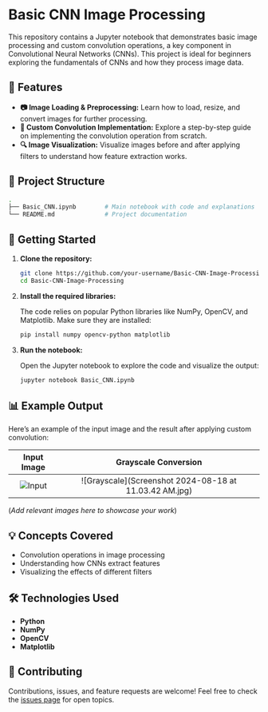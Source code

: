 # Basic CNN Image Processing

This repository contains a Jupyter notebook that demonstrates basic image processing and custom convolution operations, a key component in Convolutional Neural Networks (CNNs). This project is ideal for beginners exploring the fundamentals of CNNs and how they process image data.

## 🌟 Features

- **📷 Image Loading & Preprocessing:** Learn how to load, resize, and convert images for further processing.
- **🧠 Custom Convolution Implementation:** Explore a step-by-step guide on implementing the convolution operation from scratch.
- **🔍 Image Visualization:** Visualize images before and after applying filters to understand how feature extraction works.

## 📂 Project Structure

```bash
.
├── Basic_CNN.ipynb        # Main notebook with code and explanations
└── README.md              # Project documentation
```

## 🚀 Getting Started

1. **Clone the repository:**

    ```bash
    git clone https://github.com/your-username/Basic-CNN-Image-Processing.git
    cd Basic-CNN-Image-Processing
    ```

2. **Install the required libraries:**

    The code relies on popular Python libraries like NumPy, OpenCV, and Matplotlib. Make sure they are installed:

    ```bash
    pip install numpy opencv-python matplotlib
    ```

3. **Run the notebook:**

    Open the Jupyter notebook to explore the code and visualize the output:

    ```bash
    jupyter notebook Basic_CNN.ipynb
    ```

## 📊 Example Output

Here’s an example of the input image and the result after applying custom convolution:

| Input Image | Grayscale Conversion
| :---------: | :------------------: | 
| ![Input](images/input.png) | ![Grayscale](Screenshot 2024-08-18 at 11.03.42 AM.jpg) 

(*Add relevant images here to showcase your work*)

## 💡 Concepts Covered

- Convolution operations in image processing
- Understanding how CNNs extract features
- Visualizing the effects of different filters

## 🛠️ Technologies Used

- **Python**
- **NumPy**
- **OpenCV**
- **Matplotlib**

## 🤝 Contributing

Contributions, issues, and feature requests are welcome! Feel free to check the [issues page](https://github.com/Vamsi404/Basic-CNN-Image-Processing/issues) for open topics.
